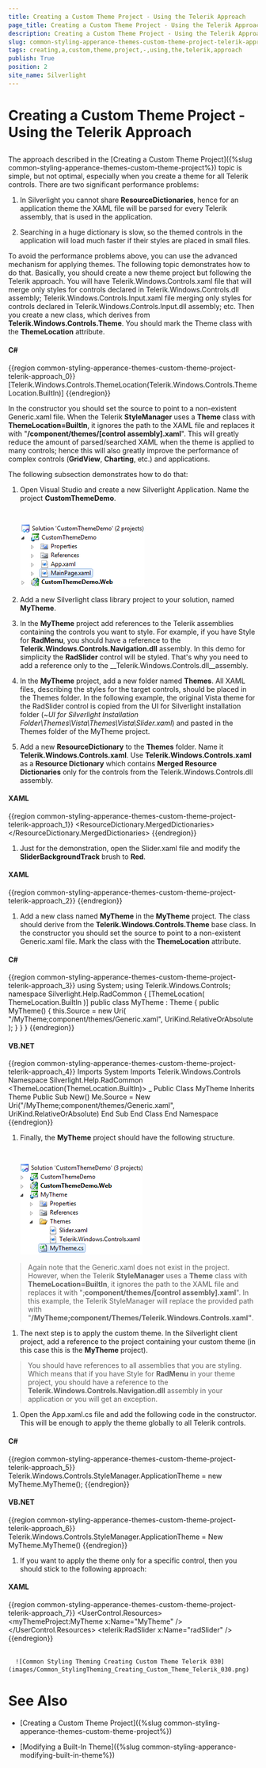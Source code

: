 ```yaml
---
title: Creating a Custom Theme Project - Using the Telerik Approach
page_title: Creating a Custom Theme Project - Using the Telerik Approach
description: Creating a Custom Theme Project - Using the Telerik Approach
slug: common-styling-apperance-themes-custom-theme-project-telerik-approach
tags: creating,a,custom,theme,project,-,using,the,telerik,approach
publish: True
position: 2
site_name: Silverlight
---
```


# Creating a Custom Theme Project - Using the Telerik Approach



## 

The approach described in the [Creating a Custom Theme Project]({%slug common-styling-apperance-themes-custom-theme-project%}) topic is simple, but not optimal, especially when you create a theme for all Telerik controls. There are two significant performance problems:

1. In Silverlight you cannot share __ResourceDictionaries__, hence for an application theme the XAML file will be parsed for every Telerik assembly, that is used in the application. 


1. Searching in a huge dictionary is slow, so the themed controls in the application will load much faster if their styles are placed in small files.

To avoid the performance problems above, you can use the advanced mechanism for applying themes. The following topic demonstrates how to do that. Basically, you should create a new theme project but following the Telerik approach. You will have Telerik.Windows.Controls.xaml file that will merge only styles for controls declared in Telerik.Windows.Controls.dll assembly; Telerik.Windows.Controls.Input.xaml file merging only styles for controls declared in Telerik.Windows.Controls.Input.dll assembly; etc. Then you create a new class, which derives from __Telerik.Windows.Controls.Theme__. You should mark the Theme class with the __ThemeLocation__ attribute. 

#### __C#__

{{region common-styling-apperance-themes-custom-theme-project-telerik-approach_0}}
	[Telerik.Windows.Controls.ThemeLocation(Telerik.Windows.Controls.ThemeLocation.BuiltIn)]
	{{endregion}}



In the constructor you should set the source to point to a non-existent Generic.xaml file. When the Telerik __StyleManager__ uses a __Theme__ class with __ThemeLocation=BuiltIn__, it ignores the path to the XAML file and replaces it with "__/component/themes/[control assembly].xaml__". This will greatly reduce the amount of parsed/searched XAML when the theme is applied to many controls; hence this will also greatly improve the performance of complex controls (__GridView__, __Charting__, etc.) and applications.

The following subsection demonstrates how to do that:

1. Open Visual Studio and create a new Silverlight Application. Name the project __CustomThemeDemo__.



         
      ![Common Styling Theming Creating Custom Theme Telerik 010](images/Common_StylingTheming_Creating_Custom_Theme_Telerik_010.png)

1. Add a new Silverlight class library project to your solution, named __MyTheme__. 


1. In the __MyTheme__ project add references to the Telerik assemblies containing the controls you want to style. For example, if you have Style for __RadMenu__, you should have a reference to the __Telerik.Windows.Controls.Navigation.dll__ assembly. In this demo for simplicity the __RadSlider__ control will be styled. That's why you need to add a reference only to the __Telerik.Windows.Controls.dll__assembly. 


1. In the __MyTheme__ project, add a new folder named __Themes__. All XAML files, describing the styles for the target controls, should be placed in the Themes folder. In the following example, the original Vista theme for the RadSlider control is copied from the UI for Silverlight installation folder (~*UI for Silverlight Installation Folder\Themes\Vista\Themes\Vista\Slider.xaml*) and pasted in the Themes folder of the MyTheme project. 

1. Add a new __ResourceDictionary__ to the __Themes__ folder. Name it __Telerik.Windows.Controls.xaml__. Use __Telerik.Windows.Controls.xaml__ as a __Resource Dictionary__ which contains __Merged Resource Dictionaries__ only for the controls from the Telerik.Windows.Controls.dll assembly.


#### __XAML__

{{region common-styling-apperance-themes-custom-theme-project-telerik-approach_1}}
	<ResourceDictionary
	    xmlns="http://schemas.microsoft.com/winfx/2006/xaml/presentation" 
	    xmlns:x="http://schemas.microsoft.com/winfx/2006/xaml">
	    <ResourceDictionary.MergedDictionaries>
	        <ResourceDictionary Source="/MyTheme;component/Themes/Slider.xaml" />
	    </ResourceDictionary.MergedDictionaries>
	</ResourceDictionary>
	{{endregion}}



1. Just for the demonstration, open the Slider.xaml file and modify the __SliderBackgroundTrack__ brush to __Red__.


#### __XAML__

{{region common-styling-apperance-themes-custom-theme-project-telerik-approach_2}}
	<SolidColorBrush x:Key="SliderBackgroundTrack" Color="Red" />
	{{endregion}}



1. Add a new class named __MyTheme__ in the __MyTheme__ project. The class should derive from the __Telerik.Windows.Controls.Theme__ base class. In the constructor you should set the source to point to a non-existent Generic.xaml file. Mark the class with the __ThemeLocation__ attribute.


#### __C#__

{{region common-styling-apperance-themes-custom-theme-project-telerik-approach_3}}
	using System;
	using Telerik.Windows.Controls;
	namespace Silverlight.Help.RadCommon
	{
	    [ThemeLocation( ThemeLocation.BuiltIn )]
	    public class MyTheme : Theme
	    {
	        public MyTheme()
	        {
	            this.Source = new Uri( "/MyTheme;component/themes/Generic.xaml", UriKind.RelativeOrAbsolute );
	        }
	    }
	}
	{{endregion}}



#### __VB.NET__

{{region common-styling-apperance-themes-custom-theme-project-telerik-approach_4}}
	Imports System
	Imports Telerik.Windows.Controls
	Namespace Silverlight.Help.RadCommon
	 <ThemeLocation(ThemeLocation.BuiltIn)> _
	 Public Class MyTheme
	  Inherits Theme
	  Public Sub New()
	   Me.Source = New Uri("/MyTheme;component/themes/Generic.xaml", UriKind.RelativeOrAbsolute)
	  End Sub
	 End Class
	End Namespace
	{{endregion}}



1. Finally, the __MyTheme__ project should have the following structure.



         
      ![Common Styling Theming Creating Custom Theme Telerik 020](images/Common_StylingTheming_Creating_Custom_Theme_Telerik_020.png)

>Again note that the Generic.xaml does not exist in the project. However, when the Telerik __StyleManager__ uses a __Theme__ class with __ThemeLocation=BuiltIn__, it ignores the path to the XAML file and replaces it with ";__component/themes/[control assembly].xaml__". In this example, the Telerik StyleManager will replace the provided path with "__/MyTheme;component/Themes/Telerik.Windows.Controls.xaml"__.

1. The next step is to apply the custom theme. In the Silverlight client project, add a reference to the project containing your custom theme (in this case this is the __MyTheme__ project).


>You should have references to all assemblies that you are styling. Which means that if you have Style for __RadMenu__ in your theme project, you should have a reference to the __Telerik.Windows.Controls.Navigation.dll__ assembly in your application or you will get an exception.

1. Open the App.xaml.cs file and add the following code in the constructor. This will be enough to apply the theme globally to all Telerik controls.


#### __C#__

{{region common-styling-apperance-themes-custom-theme-project-telerik-approach_5}}
	Telerik.Windows.Controls.StyleManager.ApplicationTheme = new MyTheme.MyTheme();
	{{endregion}}



#### __VB.NET__

{{region common-styling-apperance-themes-custom-theme-project-telerik-approach_6}}
	Telerik.Windows.Controls.StyleManager.ApplicationTheme = New MyTheme.MyTheme()
	{{endregion}}



1. If you want to apply the theme only for a specific control, then you should stick to the following approach:


#### __XAML__

{{region common-styling-apperance-themes-custom-theme-project-telerik-approach_7}}
	<UserControl.Resources>
	    <myThemeProject:MyTheme x:Name="MyTheme" />
	</UserControl.Resources>
	<Grid x:Name="LayoutRoot"
	        Background="White" Margin="50">
	    <telerik:RadSlider x:Name="radSlider"
	                        />
	</Grid>
	{{endregion}}




         
      ![Common Styling Theming Creating Custom Theme Telerik 030](images/Common_StylingTheming_Creating_Custom_Theme_Telerik_030.png)

# See Also

 * [Creating a Custom Theme Project]({%slug common-styling-apperance-themes-custom-theme-project%})

 * [Modifying a Built-In Theme]({%slug common-styling-apperance-modifying-built-in-theme%})
